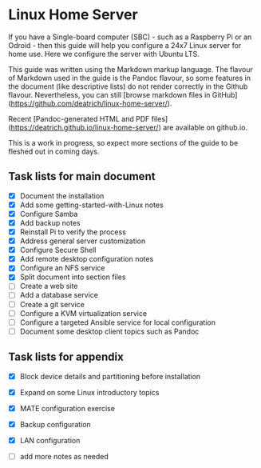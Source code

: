 # Linux Home Server

If you have a Single-board computer (SBC) - such as a Raspberry Pi or
an Odroid - then this guide will help you configure a 24x7 Linux server
for home use.  Here we configure the server with Ubuntu LTS.

This guide was written using the Markdown markup language.  The flavour
of Markdown used in the guide is the Pandoc flavour, so some features in
the document (like descriptive lists) do not render correctly in the
Github flavour.  Nevertheless, you can still 
[browse markdown files in GitHub]
(https://github.com/deatrich/linux-home-server/).

Recent [Pandoc-generated HTML and PDF files]
(https://deatrich.github.io/linux-home-server/) are available on github.io.

This is a work in progress, so expect more sections of the guide to be
fleshed out in coming days.

## Task lists for main document
- [x] Document the installation 
- [x] Add some getting-started-with-Linux notes
- [x] Configure Samba
- [x] Add backup notes
- [x] Reinstall Pi to verify the process 
- [x] Address general server customization
- [x] Configure Secure Shell
- [x] Add remote desktop configuration notes
- [x] Configure an NFS service
- [x] Split document into section files
- [ ] Create a web site
- [ ] Add a database service
- [ ] Create a git service
- [ ] Configure a KVM virtualization service
- [ ] Configure a targeted Ansible service for local configuration
- [ ] Document some desktop client topics such as Pandoc

## Task lists for appendix ##
- [x] Block device details and partitioning before installation
- [x] Expand on some Linux introductory topics
- [x] MATE configuration exercise
- [x] Backup configuration
- [x] LAN configuration
- [ ] add more notes as needed

